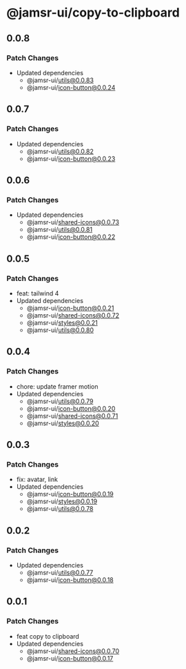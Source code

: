 # @jamsr-ui/copy-to-clipboard

## 0.0.8

### Patch Changes

- Updated dependencies
  - @jamsr-ui/utils@0.0.83
  - @jamsr-ui/icon-button@0.0.24

## 0.0.7

### Patch Changes

- Updated dependencies
  - @jamsr-ui/utils@0.0.82
  - @jamsr-ui/icon-button@0.0.23

## 0.0.6

### Patch Changes

- Updated dependencies
  - @jamsr-ui/shared-icons@0.0.73
  - @jamsr-ui/utils@0.0.81
  - @jamsr-ui/icon-button@0.0.22

## 0.0.5

### Patch Changes

- feat: tailwind 4
- Updated dependencies
  - @jamsr-ui/icon-button@0.0.21
  - @jamsr-ui/shared-icons@0.0.72
  - @jamsr-ui/styles@0.0.21
  - @jamsr-ui/utils@0.0.80

## 0.0.4

### Patch Changes

- chore: update framer motion
- Updated dependencies
  - @jamsr-ui/utils@0.0.79
  - @jamsr-ui/icon-button@0.0.20
  - @jamsr-ui/shared-icons@0.0.71
  - @jamsr-ui/styles@0.0.20

## 0.0.3

### Patch Changes

- fix: avatar, link
- Updated dependencies
  - @jamsr-ui/icon-button@0.0.19
  - @jamsr-ui/styles@0.0.19
  - @jamsr-ui/utils@0.0.78

## 0.0.2

### Patch Changes

- Updated dependencies
  - @jamsr-ui/utils@0.0.77
  - @jamsr-ui/icon-button@0.0.18

## 0.0.1

### Patch Changes

- feat copy to clipboard
- Updated dependencies
  - @jamsr-ui/shared-icons@0.0.70
  - @jamsr-ui/icon-button@0.0.17
